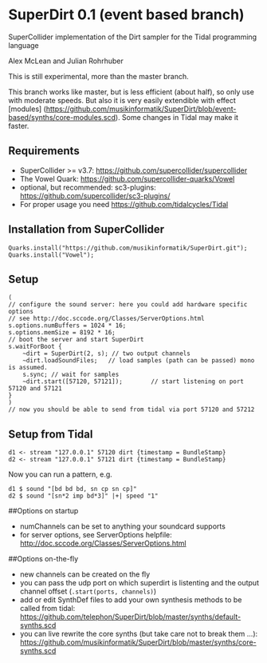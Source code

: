 # SuperDirt 0.1 (event based branch)
SuperCollider implementation of the Dirt sampler for the Tidal programming language

Alex McLean and Julian Rohrhuber

This is still experimental, more than the master branch.

This branch works like master, but is less efficient (about half), so only use with moderate speeds. But also it is very easily extendible with effect [modules] (https://github.com/musikinformatik/SuperDirt/blob/event-based/synths/core-modules.scd). Some changes in Tidal may make it faster.


## Requirements

* SuperCollider >= v3.7: https://github.com/supercollider/supercollider
* The Vowel Quark: https://github.com/supercollider-quarks/Vowel
* optional, but recommended: sc3-plugins: https://github.com/supercollider/sc3-plugins/
* For proper usage you need https://github.com/tidalcycles/Tidal

## Installation from SuperCollider
```
Quarks.install("https://github.com/musikinformatik/SuperDirt.git");
Quarks.install("Vowel");
```

## Setup
```
(
// configure the sound server: here you could add hardware specific options
// see http://doc.sccode.org/Classes/ServerOptions.html
s.options.numBuffers = 1024 * 16;
s.options.memSize = 8192 * 16;
// boot the server and start SuperDirt
s.waitForBoot {
	~dirt = SuperDirt(2, s); // two output channels
	~dirt.loadSoundFiles;	// load samples (path can be passed) mono is assumed.
	s.sync; // wait for samples
	~dirt.start([57120, 57121]);		// start listening on port 57120 and 57121
}
)
// now you should be able to send from tidal via port 57120 and 57212
```

## Setup from Tidal
```
d1 <- stream "127.0.0.1" 57120 dirt {timestamp = BundleStamp}
d2 <- stream "127.0.0.1" 57121 dirt {timestamp = BundleStamp}
```
Now you can run a pattern, e.g.
```
d1 $ sound "[bd bd bd, sn cp sn cp]"
d2 $ sound "[sn*2 imp bd*3]" |+| speed "1"
```

##Options on startup
- numChannels can be set to anything your soundcard supports
- for server options, see ServerOptions helpfile: http://doc.sccode.org/Classes/ServerOptions.html

##Options on-the-fly
- new channels can be created on the fly
- you can pass the udp port on which superdirt is listenting and the output channel offset (```.start(ports, channels)```)
- add or edit SynthDef files to add your own synthesis methods to be called from tidal: https://github.com/telephon/SuperDirt/blob/master/synths/default-synths.scd
- you can live rewrite the core synths (but take care not to break them ...): https://github.com/musikinformatik/SuperDirt/blob/master/synths/core-synths.scd
